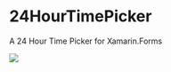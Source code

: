 # 24HourTimePicker
A 24 Hour Time Picker for Xamarin.Forms

![](https://user-images.githubusercontent.com/13558917/88422369-ffe5d280-cd9e-11ea-94a9-51e1ab47b022.gif)
